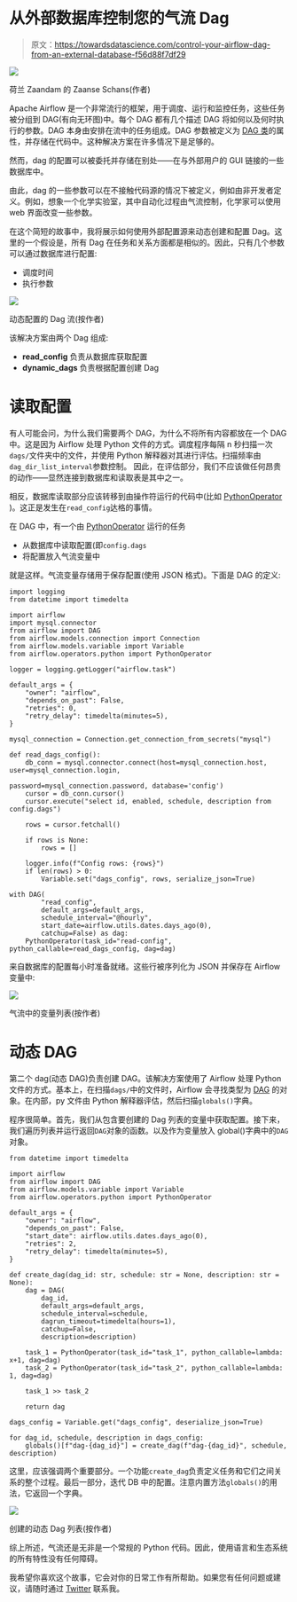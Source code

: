 # 从外部数据库控制您的气流 Dag

> 原文：<https://towardsdatascience.com/control-your-airflow-dag-from-an-external-database-f56d88f7df29>

![](img/e99702f6f090ed72508c7cbd58aa8626.png)

荷兰 Zaandam 的 Zaanse Schans(作者)

Apache Airflow 是一个非常流行的框架，用于调度、运行和监控任务，这些任务被分组到 DAG(有向无环图)中。每个 DAG 都有几个描述 DAG 将如何以及何时执行的参数。DAG 本身由安排在流中的任务组成。DAG 参数被定义为 [DAG 类](https://github.com/apache/airflow/blob/main/airflow/models/dag.py#L184)的属性，并存储在代码中。这种解决方案在许多情况下是足够的。

然而，dag 的配置可以被委托并存储在别处——在与外部用户的 GUI 链接的一些数据库中。

由此，dag 的一些参数可以在不接触代码源的情况下被定义，例如由非开发者定义。例如，想象一个化学实验室，其中自动化过程由气流控制，化学家可以使用 web 界面改变一些参数。

在这个简短的故事中，我将展示如何使用外部配置源来动态创建和配置 Dag。这里的一个假设是，所有 Dag 在任务和关系方面都是相似的。因此，只有几个参数可以通过数据库进行配置:

*   调度时间
*   执行参数

![](img/75f2f4511bfbad8537124e8f72fa9a8e.png)

动态配置的 Dag 流(按作者)

该解决方案由两个 Dag 组成:

*   **read_config** 负责从数据库获取配置
*   **dynamic_dags** 负责根据配置创建 Dag

# 读取配置

有人可能会问，为什么我们需要两个 DAG，为什么不将所有内容都放在一个 DAG 中。这是因为 Airflow 处理 Python 文件的方式。调度程序每隔 n 秒扫描一次`dags/`文件夹中的文件，并使用 Python 解释器对其进行评估。扫描频率由`dag_dir_list_interval`参数控制。
因此，在评估部分，我们不应该做任何昂贵的动作——显然连接到数据库和读取表是其中之一。

相反，数据库读取部分应该转移到由操作符运行的代码中(比如 [PythonOperator](https://airflow.apache.org/docs/apache-airflow/stable/howto/operator/python.html) )。这正是发生在`read_config`达格的事情。

在 DAG 中，有一个由 [PythonOperator](https://airflow.apache.org/docs/apache-airflow/stable/howto/operator/python.html) 运行的任务

*   从数据库中读取配置(即`config.dags`
*   将配置放入气流变量中

就是这样。气流变量存储用于保存配置(使用 JSON 格式)。下面是 DAG 的定义:

```
import logging
from datetime import timedelta

import airflow
import mysql.connector
from airflow import DAG
from airflow.models.connection import Connection
from airflow.models.variable import Variable
from airflow.operators.python import PythonOperator

logger = logging.getLogger("airflow.task")

default_args = {
    "owner": "airflow",
    "depends_on_past": False,
    "retries": 0,
    "retry_delay": timedelta(minutes=5),
}

mysql_connection = Connection.get_connection_from_secrets("mysql")

def read_dags_config():
    db_conn = mysql.connector.connect(host=mysql_connection.host, user=mysql_connection.login,
                                      password=mysql_connection.password, database='config')
    cursor = db_conn.cursor()
    cursor.execute("select id, enabled, schedule, description from config.dags")

    rows = cursor.fetchall()

    if rows is None:
        rows = []

    logger.info(f"Config rows: {rows}")
    if len(rows) > 0:
        Variable.set("dags_config", rows, serialize_json=True)

with DAG(
        "read_config",
        default_args=default_args,
        schedule_interval="@hourly",
        start_date=airflow.utils.dates.days_ago(0),
        catchup=False) as dag:
    PythonOperator(task_id="read-config", python_callable=read_dags_config, dag=dag)
```

来自数据库的配置每小时准备就绪。这些行被序列化为 JSON 并保存在 Airflow 变量中:

![](img/f9b94f3b1a0a28b8aa1904a2a4d00948.png)

气流中的变量列表(按作者)

# 动态 DAG

第二个 dag(动态 DAG)负责创建 DAG。该解决方案使用了 Airflow 处理 Python 文件的方式。基本上，在扫描`dags/`中的文件时，Airflow 会寻找类型为 [DAG](https://github.com/apache/airflow/blob/main/airflow/models/dag.py#L185) 的对象。在内部，py 文件由 Python 解释器评估，然后扫描`globals()`字典。

程序很简单。首先，我们从包含要创建的 Dag 列表的变量中获取配置。接下来，我们遍历列表并运行返回`DAG`对象的函数。以及作为变量放入 global()字典中的`DAG`对象。

```
from datetime import timedelta

import airflow
from airflow import DAG
from airflow.models.variable import Variable
from airflow.operators.python import PythonOperator

default_args = {
    "owner": "airflow",
    "depends_on_past": False,
    "start_date": airflow.utils.dates.days_ago(0),
    "retries": 2,
    "retry_delay": timedelta(minutes=5),
}

def create_dag(dag_id: str, schedule: str = None, description: str = None):
    dag = DAG(
        dag_id,
        default_args=default_args,
        schedule_interval=schedule,
        dagrun_timeout=timedelta(hours=1),
        catchup=False,
        description=description)

    task_1 = PythonOperator(task_id="task_1", python_callable=lambda: x+1, dag=dag)
    task_2 = PythonOperator(task_id="task_2", python_callable=lambda: 1, dag=dag)

    task_1 >> task_2

    return dag

dags_config = Variable.get("dags_config", deserialize_json=True)

for dag_id, schedule, description in dags_config:
    globals()[f"dag-{dag_id}"] = create_dag(f"dag-{dag_id}", schedule, description)
```

这里，应该强调两个重要部分。一个功能`create_dag`负责定义任务和它们之间关系的整个过程。最后一部分，迭代 DB 中的配置。注意内置方法`globals()`的用法，它返回一个字典。

![](img/8c31f5d8a33f6be734a4344982ab7e96.png)

创建的动态 Dag 列表(按作者)

综上所述，气流还是无非是一个常规的 Python 代码。因此，使用语言和生态系统的所有特性没有任何障碍。

我希望你喜欢这个故事，它会对你的日常工作有所帮助。如果您有任何问题或建议，请随时通过 [Twitter](https://twitter.com/MrTheodor) 联系我。